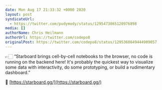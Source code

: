 ```yaml
---
date: Mon Aug 17 21:33:32 +0000 2020
layout: post
syndicateUrl:
  - https://twitter.com/pudymody/status/1295473865120976898
media: []
authorName: Chris Heilmann
authorUrl: https://twitter.com/codepo8
originalPost: https://twitter.com/codepo8/status/1295368649444909057
---
```

👉🏻 “Starboard brings cell-by-cell notebooks to the browser, no code is running on the backend here! It's probably the quickest way to visualize some data with interactivity, do some prototyping, or build a rudimentary dashboard.”

🔗 [https://starboard.gg/](https://starboard.gg/)

